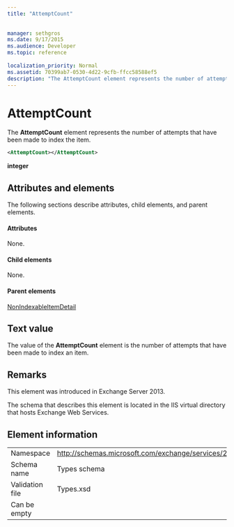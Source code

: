 ```yaml
---
title: "AttemptCount"
 
 
manager: sethgros
ms.date: 9/17/2015
ms.audience: Developer
ms.topic: reference
 
localization_priority: Normal
ms.assetid: 70399ab7-0530-4d22-9cfb-ffcc58588ef5
description: "The AttemptCount element represents the number of attempts that have been made to index the item."
---
```


# AttemptCount

The **AttemptCount** element represents the number of attempts that have been made to index the item. 
  
```XML
<AttemptCount></AttemptCount>
```

 **integer**
## Attributes and elements

The following sections describe attributes, child elements, and parent elements.
  
#### Attributes

None.
  
#### Child elements

None.
  
#### Parent elements

[NonIndexableItemDetail](nonindexableitemdetail.md)
  
## Text value

The value of the **AttemptCount** element is the number of attempts that have been made to index an item. 
  
## Remarks

This element was introduced in Exchange Server 2013.
  
The schema that describes this element is located in the IIS virtual directory that hosts Exchange Web Services.
  
## Element information

|||
|:-----|:-----|
|Namespace  <br/> |http://schemas.microsoft.com/exchange/services/2006/types  <br/> |
|Schema name  <br/> |Types schema  <br/> |
|Validation file  <br/> |Types.xsd  <br/> |
|Can be empty  <br/> ||
   

